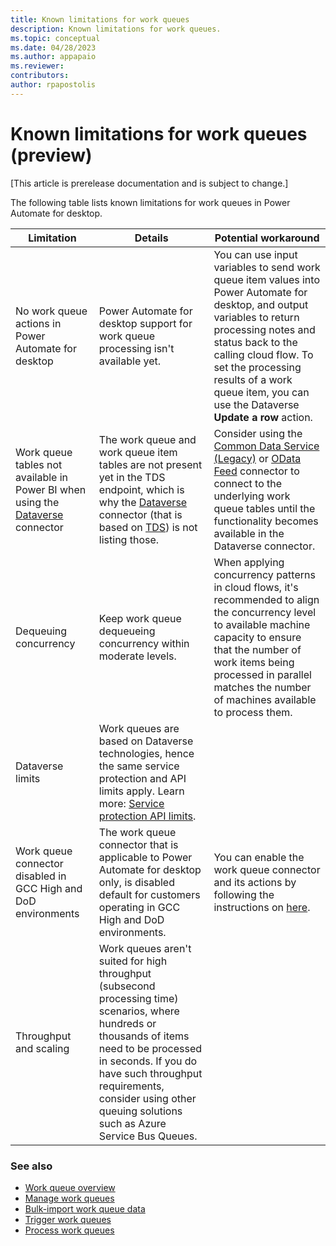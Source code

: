```yaml
---
title: Known limitations for work queues 
description: Known limitations for work queues.
ms.topic: conceptual
ms.date: 04/28/2023
ms.author: appapaio
ms.reviewer: 
contributors:
author: rpapostolis
---
```


# Known limitations for work queues (preview)

[This article is prerelease documentation and is subject to change.]

The following table lists known limitations for work queues in Power Automate for desktop.

| **Limitation** | **Details** | **Potential workaround**
|-------------------------|-------------------------|-------------------------|
| No work queue actions in Power Automate for desktop | Power Automate for desktop support for work queue processing isn't available yet. | You can use input variables to send work queue item values into Power Automate for desktop, and output variables to return processing notes and status back to the calling cloud flow. To set the processing results of a work queue item, you can use the Dataverse **Update a row** action.
| Work queue tables not available in Power BI when using the [Dataverse](/power-query/connectors/dataverse) connector | The work queue and work queue item tables are not present yet in the TDS endpoint, which is why the [Dataverse](/power-query/connectors/dataverse) connector (that is based on [TDS](/power-query/connectors/dataverse#prerequisites)) is not listing those. | Consider using the [Common Data Service (Legacy)](/power-query/connectors/common-data-service-legacy) or [OData Feed](/power-query/connectors/odata-feed) connector to connect to the underlying work queue tables until the functionality becomes available in the Dataverse connector.|
| Dequeuing concurrency | Keep work queue dequeueing concurrency within moderate levels. | When applying concurrency patterns in cloud flows, it's recommended to align the concurrency level to available machine capacity to ensure that the number of work items being processed in parallel matches the number of machines available to process them. |
| Dataverse limits | Work queues are based on Dataverse technologies, hence the same service protection and API limits apply. Learn more: [Service protection API limits](/power-apps/developer/data-platform/api-limits). |
| Work queue connector disabled in GCC High and DoD environments | The work queue connector that is applicable to Power Automate for desktop only, is disabled default for customers operating in GCC High and DoD environments. | You can enable the work queue connector and its actions by following the instructions on [here](/power-platform/admin/connector-off-by-default). |
| Throughput and scaling | Work queues aren't suited for high throughput (subsecond processing time) scenarios, where hundreds or thousands of items need to be processed in seconds. If you do have such throughput requirements, consider using other queuing solutions such as Azure Service Bus Queues. |

### See also

- [Work queue overview](work-queues.md)
- [Manage work queues](work-queues-manage.md)
- [Bulk-import work queue data](work-queues-bulk-import.md)
- [Trigger work queues](work-queues-trigger.md)
- [Process work queues](work-queues-process.md)
